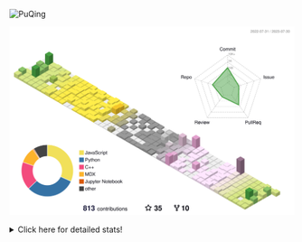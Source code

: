 ![PuQing](https://user-images.githubusercontent.com/27223114/171565019-9a56fae6-b08b-421f-99db-7e830da42371.png)

![](./profile-3d-contrib/profile-season-animate.svg)

<details>
<summary>Click here for detailed stats!</summary>

<!--START_SECTION:waka-->
![Lines of code](https://img.shields.io/badge/From%20Hello%20World%20I%27ve%20Written-744.7%20thousand%20lines%20of%20code-blue)

**🐱 My GitHub Data** 

> 📦 252.6 kB Used in GitHub's Storage 
 > 
> 🏆 481 Contributions in the Year 2023
 > 
> 🚫 Not Opted to Hire
 > 
> 📜 29 Public Repositories 
 > 
> 🔑 27 Private Repositories 
 > 
**I'm an Early 🐤** 

```text
🌞 Morning                314 commits         ███░░░░░░░░░░░░░░░░░░░░░░   12.84 % 
🌆 Daytime                1187 commits        ████████████░░░░░░░░░░░░░   48.53 % 
🌃 Evening                208 commits         ██░░░░░░░░░░░░░░░░░░░░░░░   08.50 % 
🌙 Night                  737 commits         ████████░░░░░░░░░░░░░░░░░   30.13 % 
```


📊 **This Week I Spent My Time On** 

```text
💬 Programming Languages: 
Markdown                 9 hrs 19 mins       ████████████░░░░░░░░░░░░░   46.22 % 
Python                   4 hrs 38 mins       ██████░░░░░░░░░░░░░░░░░░░   23.00 % 
JavaScript               2 hrs 53 mins       ████░░░░░░░░░░░░░░░░░░░░░   14.37 % 
Jupyter Notebook         1 hr 17 mins        ██░░░░░░░░░░░░░░░░░░░░░░░   06.36 % 
MDX                      58 mins             █░░░░░░░░░░░░░░░░░░░░░░░░   04.81 % 

🔥 Editors: 
VS Code                  10 hrs 56 mins      ██████████████░░░░░░░░░░░   54.22 % 
Obsidian                 9 hrs 14 mins       ███████████░░░░░░░░░░░░░░   45.78 % 

💻 Operating System: 
Windows                  17 hrs 45 mins      ██████████████████████░░░   88.05 % 
Linux                    1 hr 47 mins        ██░░░░░░░░░░░░░░░░░░░░░░░   08.87 % 
WSL                      37 mins             █░░░░░░░░░░░░░░░░░░░░░░░░   03.08 % 
```


<!--END_SECTION:waka-->
</details>

